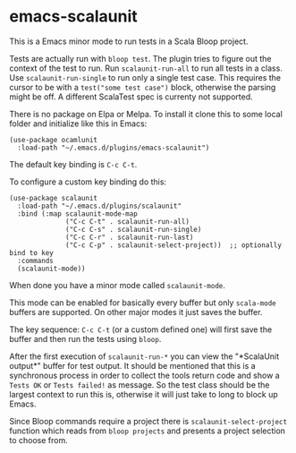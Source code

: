 # emacs-scalaunit

This is a Emacs minor mode to run tests in a Scala Bloop project.

Tests are actually run with `bloop test`. The plugin tries to figure out the context of the test to run. Run `scalaunit-run-all` to run all tests in a class. Use `scalaunit-run-single` to run only a single test case. This requires the cursor to be with a `test("some test case")` block, otherwise the parsing might be off. A different ScalaTest spec is currenty not supported.

There is no package on Elpa or Melpa.
To install it clone this to some local folder and initialize like this in Emacs:

```
(use-package ocamlunit
  :load-path "~/.emacs.d/plugins/emacs-scalaunit")
```

The default key binding is `C-c C-t`.

To configure a custom key binding do this:

```
(use-package scalaunit
  :load-path "~/.emacs.d/plugins/scalaunit"
  :bind (:map scalaunit-mode-map
              ("C-c C-t" . scalaunit-run-all)
              ("C-c C-s" . scalaunit-run-single)
              ("C-c C-r" . scalaunit-run-last)
              ("C-c C-p" . scalaunit-select-project))  ;; optionally bind to key
  :commands
  (scalaunit-mode))
```

When done you have a minor mode called `scalaunit-mode`.

This mode can be enabled for basically every buffer but only `scala-mode` buffers are supported.
On other major modes it just saves the buffer.

The key sequence: `C-c C-t` (or a custom defined one) will first save the buffer and then run the tests using `bloop`.

After the first execution of `scalaunit-run-*` you can view the "\*ScalaUnit output\*" buffer for test output. It should be mentioned that this is a synchronous process in order to collect the tools return code and show a `Tests OK` or `Tests failed!` as message. So the test class should be the largest context to run this is, otherwise it will just take to long to block up Emacs.

Since Bloop commands require a project there is `scalaunit-select-project` function which reads from `bloop projects` and presents a project selection to choose from.
